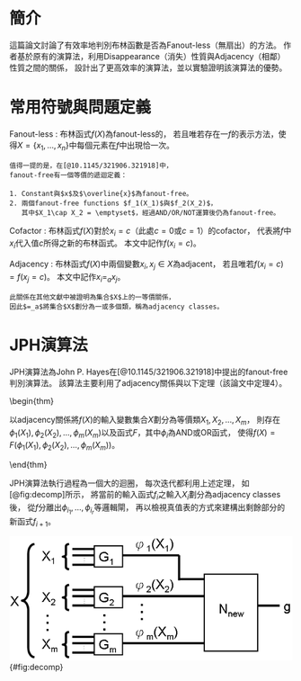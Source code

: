# 簡介

這篇論文討論了有效率地判別布林函數是否為Fanout-less（無扇出）的方法。
作者基於原有的演算法，利用Disappearance（消失）性質與Adjacency（相鄰）性質之間的關係，
設計出了更高效率的演算法，並以實驗證明該演算法的優勢。

# 常用符號與問題定義

Fanout-less
:   布林函式$f(X)$為fanout-less的，
    若且唯若存在一$f$的表示方法，使得$X=\{x_1, \dots, x_n\}$中每個元素在$f$中出現恰一次。

    值得一提的是，在[@10.1145/321906.321918]中，
    fanout-free有一個等價的遞迴定義：

    1. Constant與$x$及$\overline{x}$為fanout-free。
    2. 兩個fanout-free functions $f_1(X_1)$與$f_2(X_2)$，
       其中$X_1\cap X_2 = \emptyset$，經過AND/OR/NOT運算後仍為fanout-free。

Cofactor
:   布林函式$f(X)$對於$x_i=c$（此處$c=0$或$c=1$）的cofactor，
    代表將$f$中$x_i$代入值$c$所得之新的布林函式。
    本文中記作$f(x_i=c)$。

Adjacency
:   布林函式$f(X)$中兩個變數$x_i,x_j\in X$為adjacent，
    若且唯若$f(x_i=c) = f(x_j=c)$。
    本文中記作$x_i =_a x_j$。

    此關係在其他文獻中被證明為集合$X$上的一等價關係，
    因此$=_a$將集合$X$劃分為一或多個類，稱為adjacency classes。

# JPH演算法

JPH演算法為John P. Hayes在[@10.1145/321906.321918]中提出的fanout-free判別演算法。
該算法主要利用了adjacency關係與以下定理（該論文中定理4）。

\begin{thm}

以adjacency關係將$f(X)$的輸入變數集合$X$劃分為等價類$X_1, X_2, \dots, X_m$，
則存在$\phi_1(X_1), \phi_2(X_2), \dots, \phi_m(X_m)$以及函式$F$，其中$\phi_i$為AND或OR函式，
使得$f(X) = F(\phi_1(X_1), \phi_2(X_2), \dots, \phi_m(X_m))$。

\end{thm}

JPH演算法執行過程為一個大的迴圈，
每次迭代都利用上述定理，
如[@fig:decomp]所示，
將當前的輸入函式$f_i$之輸入$X_i$劃分為adjacency classes後，
從$f$分離出$\phi_{i_1}, \dots, \phi_{i_r}$等邏輯閘，
再以檢視真值表的方式來建構出剩餘部分的新函式$f_{i+1}$。

![利用adjacency關係進行函式的拆解](./resources/adj-decomp.png){#fig:decomp}

<!-- vim: set ft=markdown.pandoc colorcolumn=100: -->
